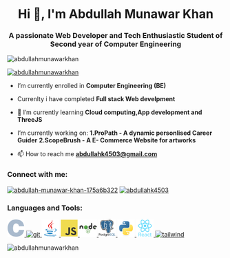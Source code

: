 <h1 align="center">Hi 👋, I'm Abdullah Munawar Khan</h1>
<h3 align="center">A passionate Web Developer and Tech Enthusiastic Student of Second year of Computer Engineering</h3>

<p align="left"> <img src="https://komarev.com/ghpvc/?username=abdullahmunawarkhan&label=Profile%20views&color=0e75b6&style=flat" alt="abdullahmunawarkhan" /> </p>

<p align="left"> <a href="https://github.com/ryo-ma/github-profile-trophy"><img src="https://github-profile-trophy.vercel.app/?username=abdullahmunawarkhan" alt="abdullahmunawarkhan" /></a> </p>

- I’m currently enrolled in **Computer Engineering (BE)**
- Currenlty i have completed **Full stack Web develpment**
- 🌱 I’m currently learning **Cloud computing,App development and ThreeJS**

- I’m currently working on:
    **1.ProPath - A dynamic personlised Career Guider**
    **2.ScopeBrush - A E- Commerce Website for artworks**
- 📫 How to reach me **abdullahk4503@gmail.com**

<h3 align="left">Connect with me:</h3>
<p align="left">
<a href="https://linkedin.com/in/abdullah-munawar-khan-175a6b322" target="blank"><img align="center" src="https://raw.githubusercontent.com/rahuldkjain/github-profile-readme-generator/master/src/images/icons/Social/linked-in-alt.svg" alt="abdullah-munawar-khan-175a6b322" height="30" width="40" /></a>
<a href="https://www.hackerrank.com/abdullahk4503" target="blank"><img align="center" src="https://raw.githubusercontent.com/rahuldkjain/github-profile-readme-generator/master/src/images/icons/Social/hackerrank.svg" alt="abdullahk4503" height="30" width="40" /></a>
</p>

<h3 align="left">Languages and Tools:</h3>
<p align="left"> <a href="https://www.cprogramming.com/" target="_blank" rel="noreferrer"> <img src="https://raw.githubusercontent.com/devicons/devicon/master/icons/c/c-original.svg" alt="c" width="40" height="40"/> </a> <a href="https://git-scm.com/" target="_blank" rel="noreferrer"> <img src="https://www.vectorlogo.zone/logos/git-scm/git-scm-icon.svg" alt="git" width="40" height="40"/> </a> <a href="https://www.java.com" target="_blank" rel="noreferrer"> <img src="https://raw.githubusercontent.com/devicons/devicon/master/icons/java/java-original.svg" alt="java" width="40" height="40"/> </a> <a href="https://developer.mozilla.org/en-US/docs/Web/JavaScript" target="_blank" rel="noreferrer"> <img src="https://raw.githubusercontent.com/devicons/devicon/master/icons/javascript/javascript-original.svg" alt="javascript" width="40" height="40"/> </a> <a href="https://nodejs.org" target="_blank" rel="noreferrer"> <img src="https://raw.githubusercontent.com/devicons/devicon/master/icons/nodejs/nodejs-original-wordmark.svg" alt="nodejs" width="40" height="40"/> </a> <a href="https://www.postgresql.org" target="_blank" rel="noreferrer"> <img src="https://raw.githubusercontent.com/devicons/devicon/master/icons/postgresql/postgresql-original-wordmark.svg" alt="postgresql" width="40" height="40"/> </a> <a href="https://www.python.org" target="_blank" rel="noreferrer"> <img src="https://raw.githubusercontent.com/devicons/devicon/master/icons/python/python-original.svg" alt="python" width="40" height="40"/> </a> <a href="https://reactjs.org/" target="_blank" rel="noreferrer"> <img src="https://raw.githubusercontent.com/devicons/devicon/master/icons/react/react-original-wordmark.svg" alt="react" width="40" height="40"/> </a> <a href="https://tailwindcss.com/" target="_blank" rel="noreferrer"> <img src="https://www.vectorlogo.zone/logos/tailwindcss/tailwindcss-icon.svg" alt="tailwind" width="40" height="40"/> </a> </p>


<p><img align="left" src="https://github-readme-stats.vercel.app/api/top-langs?username=abdullahmunawarkhan&show_icons=true&locale=en&layout=compact" alt="abdullahmunawarkhan" /></p>

